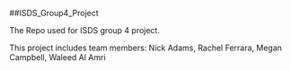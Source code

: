 ##ISDS_Group4_Project

The Repo used for ISDS group 4 project.

This project includes team members: Nick Adams, Rachel Ferrara, Megan Campbell, Waleed Al Amri

